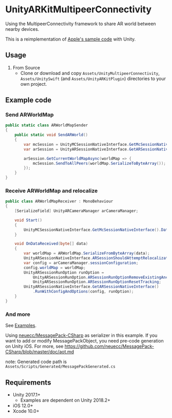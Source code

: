 # UnityARKitMultipeerConnectivity

Using the MultipeerConnectivity framework to share AR world between nearby devices.

This is a reimplementation of [Apple's sample code](https://developer.apple.com/documentation/arkit/creating_a_multiuser_ar_experience) with Unity.

## Usage

1. From Source
    - Clone or download and copy `Assets/UnityMultipeerConnectivity`, `Assets/UnitySwift` (and `Assets/UnityARKitPlugin`) directories to your own project.

## Example code

### Send ARWorldMap

```ARWorldMapSender.cs
public static class ARWorldMapSender
{
    public static void SendARWorld()
    {
        var mcSession = UnityMCSessionNativeInterface.GetMcSessionNativeInterface();
        var arSession = UnityARSessionNativeInterface.GetARSessionNativeInterface();

        arSession.GetCurrentWorldMapAsync(worldMap => {
            mcSession.SendToAllPeers(worldMap.SerializeToByteArray());
        });
    }
}
```

### Receive ARWorldMap and relocalize

```ARWorldMapReceiver.cs
public class ARWorldMapReceiver : MonoBehaviour
{
    [SerializeField] UnityARCameraManager arCameraManager;

    void Start()
    {
        UnityMCSessionNativeInterface.GetMcSessionNativeInterface().DataReceivedEvent += OnDataReceived;
    }

    void OnDataReceived(byte[] data)
    {
        var worldMap = ARWorldMap.SerializeFromByteArray(data);
        UnityARSessionNativeInterface.ARSessionShouldAttemptRelocalization = true;
        var config = arCameraManager.sessionConfiguration;
        config.worldMap = worldMap;
        UnityARSessionRunOption runOption =
            UnityARSessionRunOption.ARSessionRunOptionRemoveExistingAnchors |
            UnityARSessionRunOption.ARSessionRunOptionResetTracking;
        UnityARSessionNativeInterface.GetARSessionNativeInterface()
            .RunWithConfigAndOptions(config, runOption);
    }
}
```

### And more

See [Examples](https://github.com/noir-neo/UnityARKitMultipeerConnectivity/tree/master/Assets/Examples).

Using [neuecc/MessagePack-CSharp](https://github.com/neuecc/MessagePack-CSharp) as serializer in this example.
If you want to add or modify MessagePackObject, you need pre-code generation on Unity iOS. For more, see https://github.com/neuecc/MessagePack-CSharp/blob/master/doc/aot.md

note: Generated code path is `Assets/Scripts/Generated/MessagePackGenerated.cs`

## Requirements

- Unity 2017.1+
  + Examples are dependent on Unity 2018.2+
- iOS 12.0+
- Xcode 10.0+
